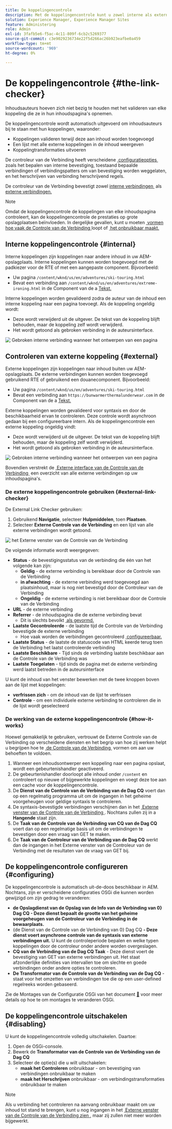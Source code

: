 ```yaml
---
title: De koppelingencontrole
description: Met de koppelingencontrole kunt u zowel interne als externe koppelingen valideren en het herschrijven van koppelingen toestaan.
solution: Experience Manager, Experience Manager Sites
feature: Administering
role: Admin
exl-id: 3fafb5e6-f5ac-4c11-809f-6cb2c5269377
source-git-commit: c3e9029236734e22f5d266ac26b923eafbe0a459
workflow-type: tm+mt
source-wordcount: '969'
ht-degree: 0%

---
```


# De koppelingencontrole {#the-link-checker}

Inhoudsauteurs hoeven zich niet bezig te houden met het valideren van elke koppeling die ze in hun inhoudspagina&#39;s opnemen.

De koppelingencontrole wordt automatisch uitgevoerd om inhoudsauteurs bij te staan met hun koppelingen, waaronder:

* Koppelingen valideren terwijl deze aan inhoud worden toegevoegd
* Een lijst met alle externe koppelingen in de inhoud weergeven
* Koppelingtransformaties uitvoeren

De controleur van de Verbinding heeft verscheidene [&#x200B; configuratieopties &#x200B;](#configuring) zoals het bepalen van interne bevestiging, toestaand bepaalde verbindingen of verbindingspatters om van bevestiging worden weggelaten, en het herschrijven van verbinding herschrijvend regels.

De controleur van de Verbinding bevestigt zowel [&#x200B; interne verbindingen &#x200B;](#internal) als [&#x200B; externe verbindingen.](#external)

>[!NOTE]
>
>Omdat de koppelingencontrole de koppelingen van elke inhoudspagina controleert, kan de koppelingencontrole de prestaties op grote opslagplaatsen beïnvloeden. In dergelijke gevallen, kunt u moeten [&#x200B; vormen hoe vaak de Controle van de Verbinding &#x200B;](#configuring) loopt of [&#x200B; het onbruikbaar maakt.](#disabling)

## Interne koppelingencontrole {#internal}

Interne koppelingen zijn koppelingen naar andere inhoud in uw AEM-opslagplaats. Interne koppelingen kunnen worden toegevoegd met de padkiezer voor de RTE of met een aangepaste component. Bijvoorbeeld:

* Uw pagina `/content/wknd/us/en/adventures/ski-touring.html`
* Bevat een verbinding aan `/content/wknd/us/en/adventures/extreme-ironing.html` in de Component van de a [&#x200B; Tekst.](https://experienceleague.adobe.com/docs/experience-manager-core-components/using/components/text.html?lang=nl-NL)

Interne koppelingen worden gevalideerd zodra de auteur van de inhoud een interne koppeling naar een pagina toevoegt. Als de koppeling ongeldig wordt:

* Deze wordt verwijderd uit de uitgever. De tekst van de koppeling blijft behouden, maar de koppeling zelf wordt verwijderd.
* Het wordt getoond als gebroken verbinding in de auteursinterface.

![&#x200B; Gebroken interne verbinding wanneer het ontwerpen van een pagina &#x200B;](assets/link-checker-invalid-link-internal.png)

## Controleren van externe koppeling {#external}

Externe koppelingen zijn koppelingen naar inhoud buiten uw AEM-opslagplaats. De externe verbindingen kunnen worden toegevoegd gebruikend RTE of gebruikend een douanecomponent. Bijvoorbeeld:

* Uw pagina `/content/wknd/us/en/adventures/ski-touring.html`
* Bevat een verbinding aan `https://bunwarmerthermalunderwear.com` in de Component van de a [&#x200B; Tekst.](https://experienceleague.adobe.com/docs/experience-manager-core-components/using/components/text.html?lang=nl-NL)

Externe koppelingen worden gevalideerd voor syntaxis en door de beschikbaarheid ervan te controleren. Deze controle wordt asynchroon gedaan bij een configureerbare intern. Als de koppelingencontrole een externe koppeling ongeldig vindt:

* Deze wordt verwijderd uit de uitgever. De tekst van de koppeling blijft behouden, maar de koppeling zelf wordt verwijderd.
* Het wordt getoond als gebroken verbinding in de auteursinterface.

![&#x200B; Gebroken interne verbinding wanneer het ontwerpen van een pagina &#x200B;](assets/link-checker-invalid-link-external.png)

Bovendien verstrekt de [&#x200B; Externe interface van de Controle van de Verbinding &#x200B;](#external-link-checker) een overzicht van alle externe verbindingen op uw inhoudspagina&#39;s.

### De externe koppelingencontrole gebruiken {#external-link-checker}

De External Link Checker gebruiken:

1. Gebruikend **Navigatie**, selecteer **Hulpmiddelen**, toen **Plaatsen**.
1. Selecteer **Externe Controle van de Verbinding** en een lijst van alle externe verbindingen wordt getoond.

![&#x200B; het Externe venster van de Controle van de Verbinding &#x200B;](assets/external-link-checker.png)

De volgende informatie wordt weergegeven:

* **Status** - de bevestigingsstatus van de verbinding die één van het volgende kan zijn:
   * **Geldig** - de externe verbinding is bereikbaar door de Controle van de Verbinding
   * **in afwachting** - de externe verbinding werd toegevoegd aan plaatsinhoud, maar is nog niet bevestigd door de Controleur van de Verbinding
   * **Ongeldig** - de externe verbinding is niet bereikbaar door de Controle van de Verbinding
* **URL** - de externe verbinding
* **Referrer** - de inhoudspagina die de externe verbinding bevat
   * Dit is slechts bevolkt [&#x200B; als gevormd.](#configuring)
* **Laatste Gecontroleerde** - de laatste tijd de Controle van de Verbinding bevestigde de externe verbinding
   * Hoe vaak worden de verbindingen gecontroleerd [&#x200B; configureerbaar.](#configuring)
* **Laatste Status** - de laatste de statuscode van HTML keerde terug toen de Verbinding het laatst controleerde verbinding
* **Laatste Beschikbare** - Tijd sinds de verbinding laatste beschikbaar aan de Controle van de Verbinding was
* **Laatste Toegelaten** - tijd sinds de pagina met de externe verbinding werd laatst betreden in de auteursinterface

U kunt de inhoud van het venster bewerken met de twee knoppen boven aan de lijst met koppelingen:

* **verfrissen zich** - om de inhoud van de lijst te verfrissen
* **Controle** - om een individuele externe verbinding te controleren die in de lijst wordt geselecteerd

### De werking van de externe koppelingencontrole {#how-it-works}

Hoewel gemakkelijk te gebruiken, vertrouwt de Externe Controle van de Verbinding op verscheidene diensten en het begrip van hoe zij werken helpt u begrijpen hoe te [&#x200B; de Controle van de Verbinding &#x200B;](#configuring) vormen om aan uw behoeften te voldoen.

1. Wanneer een inhoudsontwerper een koppeling naar een pagina opslaat, wordt een gebeurtenishandler geactiveerd.
1. De gebeurtenishandler doorloopt alle inhoud onder `/content` en controleert op nieuwe of bijgewerkte koppelingen en voegt deze toe aan een cache voor de koppelingencontrole.
1. De **Dienst van de Controle van de Verbinding van de Dag CQ** voert dan op een regelmatig programma uit om de ingangen in het geheime voorgeheugen voor geldige syntaxis te controleren.
1. De syntaxis-bevestigde verbindingen verschijnen dan in het [&#x200B; Externe venster van de Controle van de Verbinding &#x200B;](#external-link-checker). Nochtans zullen zij in a **Hangende** staat zijn.
1. De **Taak van de Controle van de Verbinding van CQ van de Dag CQ** voert dan op een regelmatige basis uit om de verbindingen te bevestigen door een vraag van GET te maken.
1. De **Taak van de Controleur van de Verbinding van de Dag CQ** werkt dan de ingangen in het Externe venster van de Controleur van de Verbinding met de resultaten van de vraag van GET bij.

## De koppelingencontrole configureren {#configuring}

De koppelingencontrole is automatisch uit-de-doos beschikbaar in AEM. Nochtans, zijn er verscheidene configuraties OSGi die kunnen worden gewijzigd om zijn gedrag te veranderen:

* **de Opslagdienst van de Opslag van de Info van de Verbinding van 0&rbrace; Dag CQ - Deze dienst bepaalt de grootte van het geheime voorgeheugen van de Controleur van de Verbinding in de bewaarplaats.**
* {de Dienst van de Controle van de Verbinding van 0} Dag CQ **- Deze dienst voert asynchrone controle van de syntaxis van externe verbindingen uit.** U kunt de controleperiode bepalen en welke typen koppelingen door de controleur onder andere worden overgeslagen.
* **CQ van de Verbinding van de Dag CQ Taak** - Deze dienst voert de bevestiging van GET van externe verbindingen uit. Het staat afzonderlijke definities van intervallen toe om slechte en goede verbindingen onder andere opties te controleren.
* **De Transformator van de Controle van de Verbinding van de Dag CQ** - staat voor het omzetten van verbindingen toe die op een user-defined regelreeks worden gebaseerd.

Zie de Montages van de Configuratie OSGi van het document [&#128279;](/help/sites-deploying/osgi-configuration-settings.md) voor meer details op hoe te om montages te veranderen OSGi.

## De koppelingencontrole uitschakelen {#disabling}

U kunt de koppelingencontrole volledig uitschakelen. Daartoe:

1. Open de OSGi-console.
1. Bewerk de **Transformator van de Controle van de Verbinding van de Dag CQ**
1. Selecteer de optie(s) die u wilt uitschakelen:
   * **maak het Controleren** onbruikbaar - om bevestiging van verbindingen onbruikbaar te maken
   * **maak het Herschrijven** onbruikbaar - om verbindingstransformaties onbruikbaar te maken

>[!NOTE]
>
>Als u verbinding het controleren na aanvang onbruikbaar maakt om uw inhoud tot stand te brengen, kunt u nog ingangen in het [&#x200B; Externe venster van de Controle van de Verbinding zien &#x200B;](#external-link-checker), maar zij zullen niet meer worden bijgewerkt.
